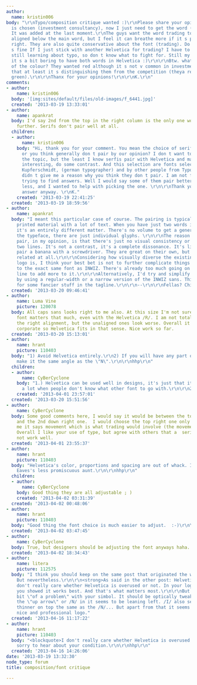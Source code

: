 ```yaml
---
author:
  name: kristin006
body: "\r\nTypo/composition critique wanted :)\r\nPlease share your opinion.\r\n\r\nLogo
  is chosen (investment consultancy), now I just need to get the word (trading) right.
  It was added at the last moment.\r\nThe guys want the word trading to be placed
  aligned below the main word, but I feel it can breathe more if it s pushed further
  right. They are also quite conservative about the font (trading). Do you think it
  s fine If I just stick with another Helvetica for trading? I have to admit I am
  still learning about typo, so don t know what to fight for. Still my instinct says,
  it s a bit boring to have both words in Helvetica :)\r\n\r\nBtw. what do you think
  of the colour? They wanted red although it s not v common in investments. I feel
  that at least it s distinguishing them from the competition (theya re all blue or
  green).\r\n\r\nThanx for your opinions!\r\n\r\nK.\r\n"
comments:
- author:
    name: kristin006
  body: '[img:sites/default/files/old-images/f_6441.jpg]'
  created: '2013-03-19 13:33:01'
- author:
    name: apankrat
  body: I'd say 2nd from the top in the right column is the only one worth exploring
    further. Serifs don't pair well at all.
  children:
  - author:
      name: kristin006
    body: "Hi, thank you for your comment. You mean the choice of serifs dont pair
      or you think generally don t pair by our opinion? I don t want to fight over
      the topic, but the least I know serfis pair with Helvetica and make it more
      interesting, do some contrast. And this selection are fonts selected by Indra
      Kupferschmidt, (german typographer) and by other people from Typophile. \r\n\r\nYou
      didn t give me a reason why you think they don t pair. I am not figthing, just
      trying to find answers. Well I would say some of them pair better, some of them
      less, and I wanted to help with picking the one. \r\n\r\nThank you for your
      answer anyway. \r\nK."
    created: '2013-03-19 22:41:25'
  created: '2013-03-19 18:59:56'
- author:
    name: apankrat
  body: "I meant this particular case of course. The pairing is typically meant for
    printed material with a lot of text. When you have just two words in a wordmark,
    it's an entirely different matter. There's no volume to get a general feel of
    the typeface, there are just individual glyphs. \r\n\r\nThe reason they don't
    pair, in my opinion, is that there's just no visual consistency or relevancy between
    two lines. It's not a contrast, it's a complete dissonance. It's like trying to
    pair a banana with a screwdriver. They are great on their own, but they aren't
    related at all.\r\n\r\nConsidering how visually diverse the existing part of the
    logo is, I think your best bet is not to further complicate things and just stick
    to the exact same font as INWIZ. There's already too much going on in the top
    line to add more to it.\r\n\r\nAlternatively, I'd try and simplify the top line
    by using a regular-width or a narrow version of the INWIZ sans. This could allow
    for some fancier stuff in the tagline.\r\n\r\n--\r\n\r\nFellas? Chip in.\r\n"
  created: '2013-03-20 09:46:41'
- author:
    name: Luma Vine
    picture: 120078
  body: All caps sans looks right to me also. At this size I'm not sure the exact
    font matters that much, even with the Helvetica /R/. I am not totally sure about
    the right alignment, but the unaligned ones look worse. Overall it feels pretty
    corporate so Helvetica fits in that sense. Nice work so far.
  created: '2013-03-20 15:13:01'
- author:
    name: hrant
    picture: 110403
  body: "1) Avoid Helvetica entirely.\r\n2) If you will have any part of it italicized,
    make it the same angle as the \"N\".\r\n\r\nhhp\r\n"
  children:
  - author:
      name: CyBerCyclone
    body: "1.) Helvetica can be used well in designs, it's just that it is overused
      a lot when people don't know what other font to go with.\r\n\r\n2.) Great point."
    created: '2013-04-01 23:57:01'
  created: '2013-03-20 15:51:56'
- author:
    name: CyBerCyclone
  body: Some good comments here, I would say it would be between the top right one,
    and the 2nd down right one.  I would choose the top right one only because to
    me it says movement which is what trading would involve (the movement of money).
    Overall I like your use of type, but agree with others that a  serif font would
    not work well.
  created: '2013-04-01 23:55:37'
- author:
    name: hrant
    picture: 110403
  body: "Helvetica's color, proportions and spacing are out of whack. It's like Mrs
    Eaves's less promiscuous aunt.\r\n\r\nhhp\r\n"
  children:
  - author:
      name: CyBerCyclone
    body: Good thing they are all adjustable ; )
    created: '2013-04-02 03:31:39'
  created: '2013-04-02 00:48:06'
- author:
    name: hrant
    picture: 110403
  body: "Good thing the font choice is much easier to adjust.  :-)\r\n\r\nhhp\r\n"
  created: '2013-04-02 03:47:45'
- author:
    name: CyBerCyclone
  body: True, but designers should be adjusting the font anyways haha.
  created: '2013-04-02 18:34:43'
- author:
    name: litera
    picture: 112575
  body: "I think you should keep on the same post that originated the whole logo.
    But nevertheless.\r\n\r\n<strong>As said in the other post: Helvetica all caps.</strong>\r\n\r\nI
    don't really care whether Helvetica is overused or not. In your logo of all variants
    you showed it works best. And that's what matters most.\r\n\r\nBut I do have a
    bit \"of a problem\" with your simbol. It should be optically tweaked, because
    the \"up arrow\" or /N/ in it seems to be leaning left. /I/ also seems to be be
    thinner on top the same as the /N/... But apart from that it seems like a very
    nice and professional logo."
  created: '2013-04-16 11:17:22'
- author:
    name: hrant
    picture: 110403
  body: "<blockquote>I don't really care whether Helvetica is overused or not.</blockquote>\r\n\r\nI'm
    sorry to hear about your condition.\r\n\r\nhhp\r\n"
  created: '2013-04-16 14:26:06'
date: '2013-03-19 13:32:30'
node_type: forum
title: composition/font critique

---
```

